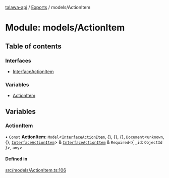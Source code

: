 [talawa-api](../README.md) / [Exports](../modules.md) / models/ActionItem

# Module: models/ActionItem

## Table of contents

### Interfaces

- [InterfaceActionItem](../interfaces/models_ActionItem.InterfaceActionItem.md)

### Variables

- [ActionItem](models_ActionItem.md#actionitem)

## Variables

### ActionItem

• `Const` **ActionItem**: `Model`\<[`InterfaceActionItem`](../interfaces/models_ActionItem.InterfaceActionItem.md), \{\}, \{\}, \{\}, `Document`\<`unknown`, \{\}, [`InterfaceActionItem`](../interfaces/models_ActionItem.InterfaceActionItem.md)\> & [`InterfaceActionItem`](../interfaces/models_ActionItem.InterfaceActionItem.md) & `Required`\<\{ `_id`: `ObjectId`  \}\>, `any`\>

#### Defined in

[src/models/ActionItem.ts:106](https://github.com/PalisadoesFoundation/talawa-api/blob/9fa6a1c/src/models/ActionItem.ts#L106)
